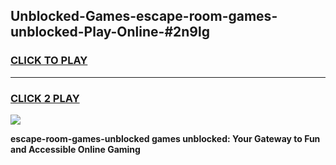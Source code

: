 
## Unblocked-Games-escape-room-games-unblocked-Play-Online-#2n9lg
<h3>
<a href="https://premium.freeplayer.one?title=escape-room-games-unblocked&ref=27F">CLICK TO PLAY</a></h3>
<hr>

<h3>
<a href="https://premium.freeplayer.one?title=escape-room-games-unblocked&ref=27F">CLICK 2 PLAY</a>
  
</h3>

<a href="https://premium.freeplayer.one?title=escape-room-games-unblocked&ref=27F"><img src="https://clearcache.store/games.png"></a>


**escape-room-games-unblocked games unblocked: Your Gateway to Fun and Accessible Online Gaming**
